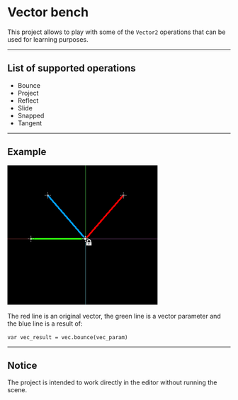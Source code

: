 # Vector bench

This project allows to play with some of the `Vector2` operations that can be
used for learning purposes.

---

## List of supported operations

* Bounce
* Project
* Reflect
* Slide
* Snapped
* Tangent

---

## Example

![Bounce operation](bounce.gif)

The red line is an original vector, the green line is a vector parameter and the blue line is a result of:

```gdscript
var vec_result = vec.bounce(vec_param)
```
---
## Notice

The project is intended to work directly in the editor without running the scene.